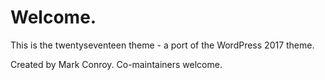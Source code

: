 # Welcome.

This is the twentyseventeen theme - a port of the WordPress 2017 theme.

Created by Mark Conroy. Co-maintainers welcome.
